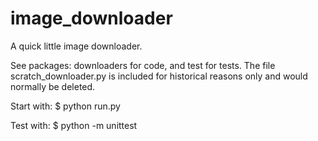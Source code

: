 # image_downloader
A quick little image downloader.

See packages: downloaders for code, and test for tests.
The file scratch_downloader.py is included for historical reasons only and would normally be deleted.

Start with:
$ python run.py

Test with:
$ python -m unittest

